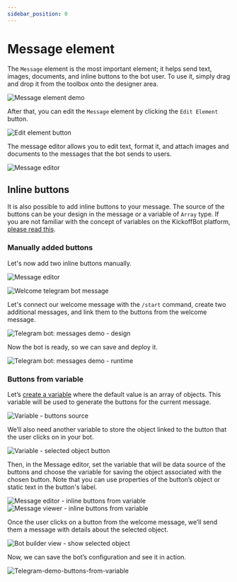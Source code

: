 ```yaml
---
sidebar_position: 0
---
```

# Message element

The `Message` element is the most important element; it helps send text, images, documents, and inline buttons to the bot user. To use it, simply drag and drop it from the toolbox onto the designer area.

![Message element demo](./img/message-element-drag-and-drop.PNG)

After that, you can edit the `Message` element by clicking the `Edit Element` button.

![Edit element button](./img/edit-element-button.png)

The message editor allows you to edit text, format it, and attach images and documents to the messages that the bot sends to users.

![Message editor](./img/message-editor.PNG)

## Inline buttons

It is also possible to add inline buttons to your message. The source of the buttons can be your design in the message or a variable of `Array` type. If you are not familiar with the concept of variables on the KickoffBot platform, [please read this](../variables.md).

### Manually added buttons

Let's now add two inline buttons manually.

![Message editor](./img/inline-buttons-in-telegram-message.PNG)

![Welcome telegram bot message](./img/welcome-bot-message.PNG)

Let's connect our welcome message with the `/start` command, create two additional messages, and link them to the buttons from the welcome message.

![Telegram bot: messages demo - design](./img/messages-demo.PNG)

Now the bot is ready, so we can save and deploy it.

![Telegram bot: messages demo - runtime](./img/telegram-message-demo-bot.gif)

### Buttons from variable

Let’s [create a variable](../variables.md#manage-bot-variable) where the default value is an array of objects. This variable will be used to generate the buttons for the current message.

![Variable - buttons source](./img/variable-buttons-source.PNG)

We’ll also need another variable to store the object linked to the button that the user clicks on in your bot.

![Variable - selected object button](./img/selected-object-button.PNG)

Then, in the Message editor, set the variable that will be data source of the buttons and choose the variable for saving the object associated with the chosen button. Note that you can use properties of the button’s object or static text in the button's label.

![Message editor - inline buttons from variable](./img/message-editor-inline-buttons-from-variable.PNG)
![Message viewer - inline buttons from variable](./img/message-viewer-inline-buttons-from-variable.PNG)

Once the user clicks on a button from the welcome message, we’ll send them a message with details about the selected object.

![Bot builder view - show selected object](./img/inline-buttons-show-selected-object.PNG)

Now, we can save the bot’s configuration and see it in action.

![Telegram-demo-buttons-from-variable](./img/telegram-message-buttons-from-variable.gif)
